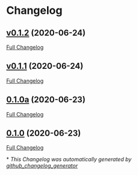 # Changelog

## [v0.1.2](https://github.com/agpenton/homebrew-chef-provision/tree/v0.1.2) (2020-06-24)

[Full Changelog](https://github.com/agpenton/homebrew-chef-provision/compare/v0.1.1...v0.1.2)

## [v0.1.1](https://github.com/agpenton/homebrew-chef-provision/tree/v0.1.1) (2020-06-24)

[Full Changelog](https://github.com/agpenton/homebrew-chef-provision/compare/0.1.0a...v0.1.1)

## [0.1.0a](https://github.com/agpenton/homebrew-chef-provision/tree/0.1.0a) (2020-06-23)

[Full Changelog](https://github.com/agpenton/homebrew-chef-provision/compare/0.1.0...0.1.0a)

## [0.1.0](https://github.com/agpenton/homebrew-chef-provision/tree/0.1.0) (2020-06-23)

[Full Changelog](https://github.com/agpenton/homebrew-chef-provision/compare/e7ffb8b3f3814a4cbce2d367d6213d18c1f28a63...0.1.0)



\* *This Changelog was automatically generated by [github_changelog_generator](https://github.com/github-changelog-generator/github-changelog-generator)*
